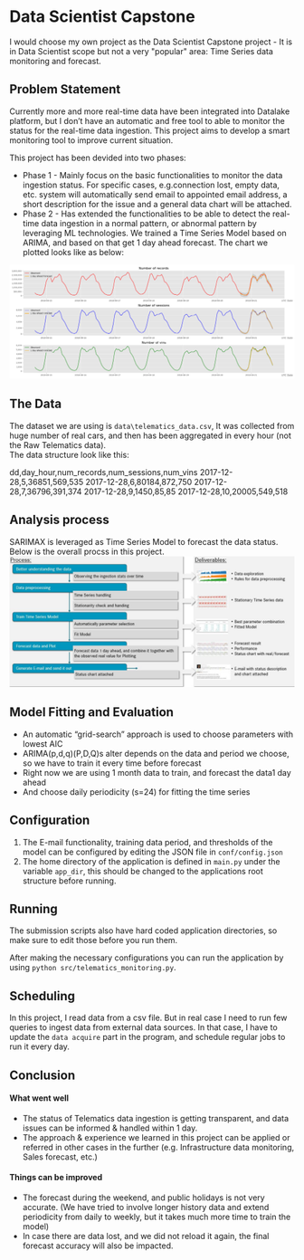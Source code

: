 # Data Scientist Capstone


I would choose my own project as the Data Scientist Capstone project - It is in Data Scientist scope but not a very "popular" area: Time Series data monitoring and forecast. 

## Problem Statement 

Currently more and more real-time data have been integrated into Datalake platform, but I don’t have an automatic and free tool to able to monitor the status for the real-time data ingestion. This project aims to develop a smart monitoring tool to improve current situation.

This project has been devided into two phases:  

* Phase 1 - Mainly focus on the basic functionalities to monitor the data ingestion status. For specific cases, e.g.connection lost, empty data, etc. system will automatically send email to appointed email address, a short description for the issue and a general data chart will be attached.   
* Phase 2 - Has extended the functionalities to be able to detect the real-time data ingestion in a normal pattern, or abnormal pattern by leveraging ML technologies. We trained a Time Series Model based on ARIMA, and based on that get 1 day ahead forecast. The chart we plotted looks like as below:   
<img src="image/2018-08-22.png" width="800">


## The Data
The dataset we are using is `data\telematics_data.csv`, It was collected from huge number of real cars, and then has been aggregated in every hour (not the Raw Telematics data).   
The data structure look like this:   

dd,day_hour,num_records,num_sessions,num_vins
2017-12-28,5,36851,569,535
2017-12-28,6,80184,872,750
2017-12-28,7,36796,391,374
2017-12-28,9,1450,85,85
2017-12-28,10,20005,549,518


## Analysis process 

SARIMAX is leveraged as Time Series Model to forecast the data status. Below is the overall procss in this project. 
<img src="image/process.jpg" width="800"> 

## Model Fitting and Evaluation 
* An automatic “grid-search” approach is used to choose parameters with lowest AIC
* ARIMA(p,d,q)(P,D,Q)s alter depends on the data and period we choose, so we have to train it every time before forecast 
* Right now we are using 1 month data to train, and forecast the data1 day ahead
* And choose daily periodicity (s=24) for fitting the time series

## Configuration

1. The E-mail functionality, training data period, and thresholds of the model can be configured by editing the JSON file in `conf/config.json`
2. The home directory of the application is defined in `main.py` under the variable `app_dir`, this should be changed to the applications root structure before running.

## Running

The submission scripts also have hard coded application directories, so make sure to edit those before you run them.

After making the necessary configurations you can run the application by using `python src/telematics_monitoring.py`.

## Scheduling

In this project, I read data from a csv file. But in real case I need to run few queries to ingest data from external data sources. In that case, I have to update the `data acquire` part in the program, and schedule regular jobs to run it every day.  

## Conclusion

#### What went well
* The status of Telematics data ingestion is getting transparent, and data issues can be informed & handled within 1 day. 
* The approach & experience we learned in this project can be applied or referred in other cases in the further (e.g. Infrastructure data monitoring, Sales forecast, etc.) 

#### Things can be improved
* The forecast during the weekend, and public holidays is not very accurate. (We have tried to involve longer history data and extend periodicity from daily to weekly, but it takes much more time to train the model) 
* In case there are data lost, and we did not reload it again, the final forecast accuracy will also be impacted.



